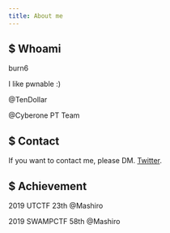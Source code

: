 ```yaml
---
title: About me
---
```


## $ Whoami
burn6

I like pwnable :)

@TenDollar

@Cyberone PT Team

## $ Contact
If you want to contact me, please DM. [Twitter](https://twitter.com/_bskim).

## $ Achievement
2019 UTCTF 23th @Mashiro

2019 SWAMPCTF 58th @Mashiro
